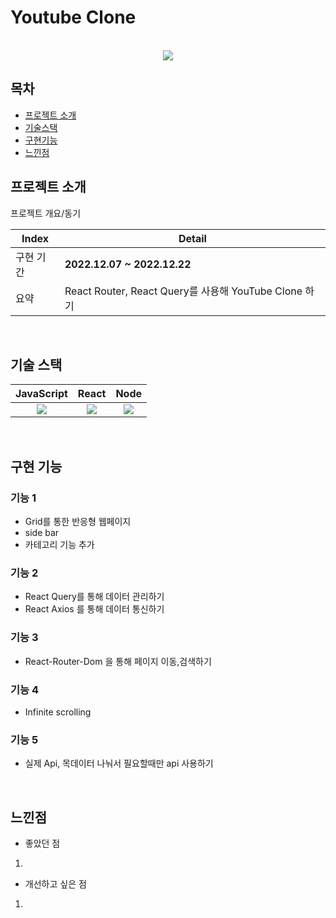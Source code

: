 
# Youtube Clone



<p align="center">
  <br>
<!-- <img src="https://user-images.githubusercontent.com/101728625/206084906-0b496764-6bf1-4976-a873-a1fd22630277.png"/> -->
<img src= "https://user-images.githubusercontent.com/101728625/209488378-3565438f-fa9d-4a81-b69d-5ec9df9ac763.png"/>
  
  <br>
</p>


## 목차
- [프로젝트 소개](#프로젝트-소개)
- [기술스택](#기술-스택)
- [구현기능](#구현-기능)
- [느낀점](#느낀점)



## 프로젝트 소개

<p align="justify">
프로젝트 개요/동기
</p>

<p align="center">

| Index | Detail                                                                                                                                                                                           |
|-------|--------------------------------------------------------------------------------------------------------------------------------------------------------------------------------------------------|
| 구현 기간 | **2022.12.07 ~ 2022.12.22**                                                                                                                                                                                                                                                                                                                                           
| 요약 |React Router, React Query를 사용해 YouTube Clone 하기 | 
</p>

<br>

## 기술 스택

| JavaScript |  React   |  Node   |  
| :--------: | :------: | :-----: | 
|   <img src="https://user-images.githubusercontent.com/101728625/205824814-ff390f33-e823-42f6-850d-eb906733f377.png">   | <img src="https://user-images.githubusercontent.com/101728625/205825066-16686d43-2f6b-4e8c-bd23-60afe900cd87.png"> | <img src="https://user-images.githubusercontent.com/101728625/205825143-b99d9b06-7ad1-4c37-879e-f51e3d5317e4.png"> |
<br>

## 구현 기능


 
  
### 기능 1
- Grid를 통한 반응형 웹페이지
- side bar  
- 카테고리 기능 추가 

### 기능 2
- React Query를 통해 데이터 관리하기
- React Axios 를 통해 데이터 통신하기

### 기능 3
- React-Router-Dom 을 통해 페이지 이동,검색하기 

### 기능 4
- Infinite scrolling 

### 기능 5

- 실제 Api, 목데이터 나눠서 필요할때만  api 사용하기   



<br>

## 느낀점

- 좋았던 점
<p align="justify">
  
1. 
</p>



- 개선하고 싶은 점
<p align="justify">
  
1.



</p>
